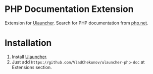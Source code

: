 # PHP Documentation Extension
Extension for [Ulauncher](https://ulauncher.io/). Search for PHP documentation from [php.net](https://www.php.net/docs.php).

# Installation
1. Install [Ulauncher](https://ulauncher.io/#Download). 
2. Just add `https://github.com/VladChekunov/ulauncher-php-doc` at Extensions section.
